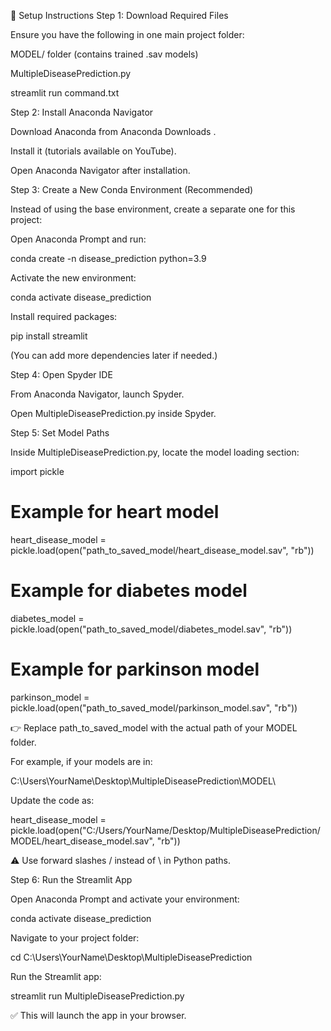 🚀 Setup Instructions
Step 1: Download Required Files

Ensure you have the following in one main project folder:

MODEL/ folder (contains trained .sav models)

MultipleDiseasePrediction.py

streamlit run command.txt

Step 2: Install Anaconda Navigator

Download Anaconda from Anaconda Downloads
.

Install it (tutorials available on YouTube).

Open Anaconda Navigator after installation.

Step 3: Create a New Conda Environment (Recommended)

Instead of using the base environment, create a separate one for this project:

Open Anaconda Prompt and run:

conda create -n disease_prediction python=3.9


Activate the new environment:

conda activate disease_prediction


Install required packages:

pip install streamlit


(You can add more dependencies later if needed.)

Step 4: Open Spyder IDE

From Anaconda Navigator, launch Spyder.

Open MultipleDiseasePrediction.py inside Spyder.

Step 5: Set Model Paths

Inside MultipleDiseasePrediction.py, locate the model loading section:

import pickle

# Example for heart model
heart_disease_model = pickle.load(open("path_to_saved_model/heart_disease_model.sav", "rb"))

# Example for diabetes model
diabetes_model = pickle.load(open("path_to_saved_model/diabetes_model.sav", "rb"))

# Example for parkinson model
parkinson_model = pickle.load(open("path_to_saved_model/parkinson_model.sav", "rb"))


👉 Replace path_to_saved_model with the actual path of your MODEL folder.

For example, if your models are in:

C:\Users\YourName\Desktop\MultipleDiseasePrediction\MODEL\


Update the code as:

heart_disease_model = pickle.load(open("C:/Users/YourName/Desktop/MultipleDiseasePrediction/MODEL/heart_disease_model.sav", "rb"))


⚠️ Use forward slashes / instead of \ in Python paths.

Step 6: Run the Streamlit App

Open Anaconda Prompt and activate your environment:

conda activate disease_prediction


Navigate to your project folder:

cd C:\Users\YourName\Desktop\MultipleDiseasePrediction


Run the Streamlit app:

streamlit run MultipleDiseasePrediction.py

✅ This will launch the app in your browser.
